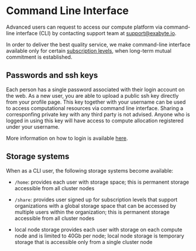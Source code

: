 # Command Line Interface

Advanced users can request to access our compute platform via command-line interface (CLI) by contacting support team at support@exabyte.io.

In order to deliver the best quality service, we make command-line interface available only for certain [subscription levels](/billing/accounts-and-billing#pricing), when long-term mutual commitment is established.

## Passwords and ssh keys

Each person has a single password associated with their login account on the web. As a new user, you are able to upload a public ssh key directly from your profile page. This key together with your username can be used to access computational resources via command line interface. Sharing a corresponfing private key with any third party is not advised. Anyone who is logged in using this key will have access to compute allocation registered under your username.

More information on how to login is available [here](login.md).

## Storage systems

When as a CLI user, the following storage systems become available:

- `/home`: provides each user with storage space; this is permanent storage accessible from all cluster nodes

- `/share`: provides user signed up for subscription levels that support organizations with a global storage space that can be accessed by multiple users within the organization; this is permanent storage accessible from all cluster nodes

- local node storage provides each user with storage on each compute node and is limited to 40Gb per node; local node storage is temporary storage that is accessible only from a single cluster node


<!-- TODO: add gif images showing how to get started -->
